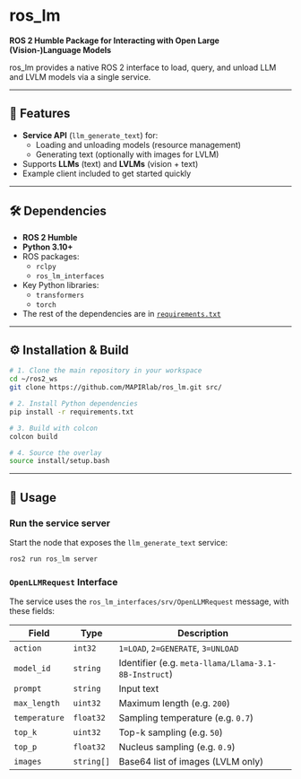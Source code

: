 # ros_lm

**ROS 2 Humble Package for Interacting with Open Large (Vision-)Language Models**

ros_lm provides a native ROS 2 interface to load, query, and unload LLM and LVLM models via a single service.

---

## 🌟 Features

- **Service API** (`llm_generate_text`) for:
    - Loading and unloading models (resource management)
    - Generating text (optionally with images for LVLM)
- Supports **LLMs** (text) and **LVLMs** (vision + text)
- Example client included to get started quickly

---

## 🛠️ Dependencies

- **ROS 2 Humble**
- **Python 3.10+**
- ROS packages:
    - `rclpy`
    - `ros_lm_interfaces`
- Key Python libraries:
    - `transformers`
    - `torch`
- The rest of the dependencies are in [`requirements.txt`](./requirements.txt)

---

## ⚙️ Installation & Build

```bash
# 1. Clone the main repository in your workspace
cd ~/ros2_ws
git clone https://github.com/MAPIRlab/ros_lm.git src/

# 2. Install Python dependencies
pip install -r requirements.txt

# 3. Build with colcon
colcon build

# 4. Source the overlay
source install/setup.bash
```

---

## 🚀 Usage

### Run the service server

Start the node that exposes the `llm_generate_text` service:

```bash
ros2 run ros_lm server
```

### `OpenLLMRequest` Interface

The service uses the `ros_lm_interfaces/srv/OpenLLMRequest` message, with these fields:

| Field         | Type       | Description                                                      |
|---------------|------------|------------------------------------------------------------------|
| `action`      | `int32`    | `1=LOAD`, `2=GENERATE`, `3=UNLOAD`                              |
| `model_id`    | `string`   | Identifier (e.g. `meta-llama/Llama-3.1-8B-Instruct`)            |
| `prompt`      | `string`   | Input text                                                      |
| `max_length`  | `uint32`   | Maximum length (e.g. `200`)                                     |
| `temperature` | `float32`  | Sampling temperature (e.g. `0.7`)                               |
| `top_k`       | `uint32`   | Top-k sampling (e.g. `50`)                                      |
| `top_p`       | `float32`  | Nucleus sampling (e.g. `0.9`)                                   |
| `images`      | `string[]` | Base64 list of images (LVLM only)                               |
